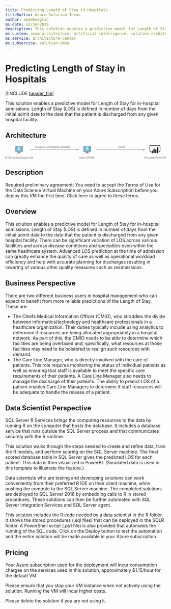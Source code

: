 ```yaml
---
title: Predicting Length of Stay in Hospitals
titleSuffix: Azure Solution Ideas
author: adamboeglin
ms.date: 12/16/2019
description: This solution enables a predictive model for Length of Stay for in-hospital admissions. Length of Stay (LOS) is defined in number of days from the initial admit date to the date that the patient is discharged from any given hospital facility.
ms.custom: acom-architecture, artificial intelligence, solution architectures, Azure, ai gallery, 'https://azure.microsoft.com/solutions/architecture/predicting-length-of-stay-in-hospitals/'
ms.service: architecture-center
ms.subservice: solution-idea
---
```

# Predicting Length of Stay in Hospitals

[!INCLUDE [header_file](../header.md)]

This solution enables a predictive model for Length of Stay for in-hospital admissions. Length of Stay (LOS) is defined in number of days from the initial admit date to the date that the patient is discharged from any given hospital facility.

## Architecture

<svg class="architecture-diagram" aria-labelledby="predicting-length-of-stay-in-hospitals" height="71.779" viewbox="0 0 811.074 71.779"  xmlns="http://www.w3.org/2000/svg">
    <g data-name="Layer 2">
        <g data-name="Layer 1">
            <g fill="#969696">
                <path d="M124.921 22.731h238.266v1.5H124.921z"/>
                <path d="M361.655 18.246l9.067 5.235-9.067 5.236V18.246z"/>
            </g>
            <g fill="#969696">
                <path d="M459.921 22.731h239.266v1.5H459.921z"/>
                <path d="M697.655 18.246l9.067 5.235-9.067 5.236V18.246z"/>
            </g>
            <g fill="#5b5b5b">
                <path d="M382.074 67.9H380.8l-1.039-2.748h-4.156l-.975 2.748h-1.278l3.76-9.8h1.188zm-2.687-3.78l-1.538-4.177a3.9 3.9 0 01-.15-.656h-.027a3.647 3.647 0 01-.157.656l-1.524 4.177zM388.247 61.224l-4.147 5.722h4.1v.954h-5.749v-.349l4.149-5.691h-3.753v-.96h5.4zM395.356 67.9h-1.121v-1.1h-.027a2.3 2.3 0 01-2.16 1.271q-2.5 0-2.5-2.98V60.9h1.114v4.006q0 2.215 1.7 2.215a1.716 1.716 0 001.35-.6 2.317 2.317 0 00.53-1.583V60.9h1.121zM401.27 62.037a1.372 1.372 0 00-.848-.226 1.429 1.429 0 00-1.2.677 3.122 3.122 0 00-.482 1.846V67.9h-1.121v-7h1.121v1.442h.027a2.447 2.447 0 01.731-1.152 1.668 1.668 0 011.1-.413 1.841 1.841 0 01.67.1zM407.928 64.683h-4.942a2.618 2.618 0 00.629 1.8 2.168 2.168 0 001.654.636 3.441 3.441 0 002.174-.779v1.06a4.065 4.065 0 01-2.44.67 2.956 2.956 0 01-2.331-.954 3.9 3.9 0 01-.848-2.683 3.828 3.828 0 01.927-2.663 2.969 2.969 0 012.3-1.028 2.632 2.632 0 012.126.889 3.707 3.707 0 01.752 2.468zm-1.148-.95a2.276 2.276 0 00-.469-1.511 1.6 1.6 0 00-1.281-.54 1.808 1.808 0 00-1.347.567 2.58 2.58 0 00-.683 1.484zM413.608 67.9v-9.8h2.707q5.181 0 5.182 4.778a4.814 4.814 0 01-1.438 3.646 5.338 5.338 0 01-3.853 1.378zm1.148-8.764v7.725h1.463a4.155 4.155 0 003-1.032 3.872 3.872 0 001.073-2.926q0-3.768-4.006-3.767zM422.967 67.506v-1.353a2.625 2.625 0 00.557.369 4.466 4.466 0 00.684.276 5.349 5.349 0 00.722.175 4.018 4.018 0 00.67.062 2.631 2.631 0 001.583-.393 1.333 1.333 0 00.522-1.132 1.317 1.317 0 00-.175-.69 1.961 1.961 0 00-.481-.537 4.9 4.9 0 00-.728-.465q-.422-.221-.906-.468-.513-.259-.957-.526a4.1 4.1 0 01-.772-.588 2.472 2.472 0 01-.517-.729 2.484 2.484 0 01.106-2.119 2.529 2.529 0 01.772-.816 3.5 3.5 0 011.09-.479 4.968 4.968 0 011.248-.157 4.783 4.783 0 012.112.349v1.292a3.826 3.826 0 00-2.229-.6 3.643 3.643 0 00-.752.079 2.093 2.093 0 00-.67.256 1.491 1.491 0 00-.479.458 1.216 1.216 0 00-.185.684 1.4 1.4 0 00.141.649 1.584 1.584 0 00.413.5 4.132 4.132 0 00.667.438q.393.212.905.465t1 .547a4.573 4.573 0 01.827.636 2.859 2.859 0 01.564.772 2.176 2.176 0 01.208.971 2.462 2.462 0 01-.284 1.228 2.315 2.315 0 01-.766.816 3.357 3.357 0 01-1.11.455 6.122 6.122 0 01-1.326.14 5.326 5.326 0 01-.574-.038q-.341-.037-.7-.109a5.325 5.325 0 01-.673-.178 2.048 2.048 0 01-.507-.24zM438.149 58.1l-3.63 9.8h-1.265l-3.554-9.8h1.278l2.714 7.772a4.6 4.6 0 01.2.868h.027a4.217 4.217 0 01.226-.882l2.769-7.759zM449.552 67.9h-1.142v-6.574q0-.779.1-1.907h-.027a6.085 6.085 0 01-.294.95l-3.35 7.533h-.561l-3.343-7.479a5.889 5.889 0 01-.294-1h-.027q.054.589.055 1.921V67.9h-1.107v-9.8h1.518l3.008 6.836a8.77 8.77 0 01.451 1.176h.041c.2-.538.353-.938.472-1.2l3.069-6.809h1.436z"/>
            </g>
            <g fill="#5b5b5b">
                <path d="M572.794 13.506v-1.353a2.633 2.633 0 00.558.369 4.349 4.349 0 00.684.276 5.231 5.231 0 00.721.175 4.018 4.018 0 00.67.062 2.624 2.624 0 001.582-.393 1.476 1.476 0 00.35-1.822 2 2 0 00-.482-.537 4.815 4.815 0 00-.729-.465c-.279-.147-.582-.3-.905-.468q-.513-.259-.957-.526a4.13 4.13 0 01-.772-.588 2.451 2.451 0 01-.514-.729 2.237 2.237 0 01-.188-.953 2.241 2.241 0 01.294-1.166 2.519 2.519 0 01.772-.816 3.5 3.5 0 011.091-.479 4.955 4.955 0 011.247-.157 4.783 4.783 0 012.112.349v1.291a3.829 3.829 0 00-2.229-.6 3.636 3.636 0 00-.752.079 2.084 2.084 0 00-.67.256 1.491 1.491 0 00-.479.458 1.216 1.216 0 00-.185.684 1.413 1.413 0 00.14.649 1.6 1.6 0 00.414.5 4.121 4.121 0 00.666.438q.394.212.906.465t1 .547a4.573 4.573 0 01.827.636 2.815 2.815 0 01.563.772 2.163 2.163 0 01.209.971 2.472 2.472 0 01-.283 1.228 2.341 2.341 0 01-.766.816 3.379 3.379 0 01-1.111.455 6.129 6.129 0 01-1.326.14 5.326 5.326 0 01-.574-.038q-.343-.037-.7-.109a5.43 5.43 0 01-.674-.178 2.09 2.09 0 01-.51-.239zM585.311 13.581a3.637 3.637 0 01-1.914.485 3.17 3.17 0 01-2.416-.974 3.533 3.533 0 01-.92-2.526 3.877 3.877 0 01.991-2.778 3.465 3.465 0 012.646-1.05 3.688 3.688 0 011.627.342v1.149a2.854 2.854 0 00-1.668-.547 2.254 2.254 0 00-1.76.769 2.917 2.917 0 00-.687 2.021 2.774 2.774 0 00.646 1.941 2.225 2.225 0 001.732.711 2.807 2.807 0 001.723-.608zM589.932 14.067a3.247 3.247 0 01-2.479-.981 3.632 3.632 0 01-.926-2.6 3.784 3.784 0 01.964-2.755 3.468 3.468 0 012.6-.991 3.138 3.138 0 012.443.964 3.82 3.82 0 01.879 2.673 3.757 3.757 0 01-.947 2.683 3.314 3.314 0 01-2.534 1.007zm.082-6.385a2.13 2.13 0 00-1.709.735 3.012 3.012 0 00-.629 2.026 2.855 2.855 0 00.636 1.962 2.161 2.161 0 001.7.718 2.054 2.054 0 001.672-.7 3.059 3.059 0 00.584-2 3.113 3.113 0 00-.584-2.023 2.044 2.044 0 00-1.67-.718zM598.859 8.037a1.372 1.372 0 00-.848-.226 1.429 1.429 0 00-1.2.677 3.122 3.122 0 00-.482 1.846V13.9h-1.121v-7h1.121v1.445h.027a2.447 2.447 0 01.731-1.152 1.668 1.668 0 011.1-.413 1.841 1.841 0 01.67.1zM605.518 10.683h-4.942a2.618 2.618 0 00.629 1.8 2.168 2.168 0 001.654.636 3.441 3.441 0 002.174-.779v1.06a4.065 4.065 0 01-2.44.67 2.956 2.956 0 01-2.331-.954 3.9 3.9 0 01-.848-2.683 3.828 3.828 0 01.927-2.663 2.969 2.969 0 012.3-1.028 2.632 2.632 0 012.126.889 3.707 3.707 0 01.752 2.468zm-1.148-.95a2.276 2.276 0 00-.469-1.511 1.6 1.6 0 00-1.281-.54 1.808 1.808 0 00-1.347.567 2.58 2.58 0 00-.684 1.483z"/>
            </g>
            <g fill="#5b5b5b">
                <path d="M152.753 13.9V4.1h2.707q5.181 0 5.182 4.778a4.814 4.814 0 01-1.438 3.646 5.338 5.338 0 01-3.853 1.378zm1.147-8.761v7.725h1.463a4.155 4.155 0 003-1.032 3.872 3.872 0 001.073-2.926q0-3.768-4.006-3.767zM168.045 10.683H163.1a2.618 2.618 0 00.629 1.8 2.168 2.168 0 001.654.636 3.441 3.441 0 002.174-.779v1.06a4.065 4.065 0 01-2.44.67 2.956 2.956 0 01-2.331-.954 3.9 3.9 0 01-.848-2.683 3.828 3.828 0 01.927-2.663 2.969 2.969 0 012.3-1.028 2.632 2.632 0 012.126.889 3.707 3.707 0 01.752 2.468zm-1.148-.95a2.276 2.276 0 00-.469-1.511 1.6 1.6 0 00-1.281-.54 1.808 1.808 0 00-1.347.567 2.58 2.58 0 00-.684 1.483zM175.243 6.9l-2.789 7h-1.1l-2.652-7h1.23l1.777 5.086a4.618 4.618 0 01.246.978h.027a4.545 4.545 0 01.219-.95l1.86-5.114zM181.99 10.683h-4.942a2.618 2.618 0 00.629 1.8 2.168 2.168 0 001.654.636 3.441 3.441 0 002.174-.779v1.06a4.065 4.065 0 01-2.44.67 2.956 2.956 0 01-2.331-.954 3.9 3.9 0 01-.848-2.683 3.828 3.828 0 01.927-2.663 2.969 2.969 0 012.3-1.028 2.632 2.632 0 012.126.889 3.707 3.707 0 01.752 2.468zm-1.148-.95a2.276 2.276 0 00-.469-1.511 1.6 1.6 0 00-1.281-.54 1.808 1.808 0 00-1.347.567 2.58 2.58 0 00-.684 1.483zM184.807 13.9h-1.121V3.539h1.121zM190 14.067a3.247 3.247 0 01-2.479-.981 3.632 3.632 0 01-.926-2.6 3.784 3.784 0 01.964-2.755 3.468 3.468 0 012.6-.991 3.138 3.138 0 012.443.964 3.82 3.82 0 01.879 2.673 3.757 3.757 0 01-.947 2.683A3.314 3.314 0 01190 14.067zm.082-6.385a2.13 2.13 0 00-1.709.735 3.012 3.012 0 00-.629 2.026 2.855 2.855 0 00.636 1.962 2.161 2.161 0 001.7.718 2.054 2.054 0 001.672-.7 3.059 3.059 0 00.584-2 3.113 3.113 0 00-.584-2.023 2.044 2.044 0 00-1.668-.718zM196.428 12.891h-.028v4.231h-1.121V6.9h1.121v1.23h.027a2.65 2.65 0 012.42-1.395 2.563 2.563 0 012.112.94 3.89 3.89 0 01.759 2.519 4.344 4.344 0 01-.854 2.813 2.847 2.847 0 01-2.338 1.056 2.341 2.341 0 01-2.098-1.172zm-.027-2.823v.978a2.08 2.08 0 00.564 1.474 2.011 2.011 0 003.027-.175 3.569 3.569 0 00.578-2.167 2.819 2.819 0 00-.54-1.832 1.789 1.789 0 00-1.463-.663 1.985 1.985 0 00-1.567.68 2.5 2.5 0 00-.6 1.705zM212.355 13.9h-1.121v-1.091h-.027a2.347 2.347 0 01-2.153 1.258 2.3 2.3 0 01-1.638-.554 1.921 1.921 0 01-.591-1.47q0-1.961 2.311-2.283l2.1-.294q0-1.784-1.442-1.784a3.446 3.446 0 00-2.283.861V7.395a4.34 4.34 0 012.379-.656q2.468 0 2.468 2.611zm-1.121-3.541l-1.688.232a2.761 2.761 0 00-1.176.386 1.115 1.115 0 00-.4.981 1.066 1.066 0 00.366.837 1.41 1.41 0 00.974.325 1.8 1.8 0 001.378-.585 2.09 2.09 0 00.543-1.479zM220.278 13.9h-1.121V9.91q0-2.228-1.627-2.229a1.768 1.768 0 00-1.392.632 2.348 2.348 0 00-.55 1.6V13.9h-1.121v-7h1.121v1.165h.027a2.526 2.526 0 012.3-1.326 2.143 2.143 0 011.757.741 3.308 3.308 0 01.608 2.144zM228.365 13.9h-1.121v-1.187h-.027a2.589 2.589 0 01-2.406 1.354 2.616 2.616 0 01-2.109-.94 3.859 3.859 0 01-.789-2.56 4.192 4.192 0 01.875-2.782 2.885 2.885 0 012.331-1.046 2.243 2.243 0 012.1 1.135h.027V3.539h1.121zm-1.121-3.165v-1.03a2 2 0 00-.561-1.436 1.882 1.882 0 00-1.422-.588 1.936 1.936 0 00-1.613.752 3.291 3.291 0 00-.588 2.078 2.961 2.961 0 00.564 1.911 1.841 1.841 0 001.514.7 1.918 1.918 0 001.521-.677 2.527 2.527 0 00.585-1.707zM234.62 13.9V4.1h2.707q5.181 0 5.182 4.778a4.814 4.814 0 01-1.438 3.646 5.338 5.338 0 01-3.853 1.378zm1.148-8.764v7.725h1.463a4.155 4.155 0 003-1.032 3.872 3.872 0 001.073-2.926q0-3.768-4.006-3.767zM249.912 10.683h-4.942a2.618 2.618 0 00.629 1.8 2.168 2.168 0 001.654.636 3.441 3.441 0 002.174-.779v1.06a4.065 4.065 0 01-2.44.67 2.956 2.956 0 01-2.331-.954 3.9 3.9 0 01-.848-2.683 3.828 3.828 0 01.927-2.663 2.969 2.969 0 012.3-1.028 2.632 2.632 0 012.126.889 3.707 3.707 0 01.752 2.468zm-1.148-.95a2.276 2.276 0 00-.469-1.511 1.6 1.6 0 00-1.281-.54 1.808 1.808 0 00-1.347.567 2.58 2.58 0 00-.684 1.483zM252.756 12.891h-.027v4.231h-1.121V6.9h1.121v1.23h.027a2.65 2.65 0 012.42-1.395 2.563 2.563 0 012.112.94 3.89 3.89 0 01.759 2.519 4.344 4.344 0 01-.854 2.813 2.847 2.847 0 01-2.338 1.056 2.341 2.341 0 01-2.099-1.172zm-.027-2.823v.978a2.08 2.08 0 00.564 1.474 2.011 2.011 0 003.027-.175 3.569 3.569 0 00.578-2.167 2.819 2.819 0 00-.54-1.832 1.789 1.789 0 00-1.463-.663 1.985 1.985 0 00-1.572.681 2.5 2.5 0 00-.594 1.704zM260.959 13.9h-1.121V3.539h1.121zM266.154 14.067a3.247 3.247 0 01-2.479-.981 3.632 3.632 0 01-.926-2.6 3.784 3.784 0 01.964-2.755 3.468 3.468 0 012.6-.991 3.138 3.138 0 012.443.964 3.82 3.82 0 01.879 2.673 3.757 3.757 0 01-.947 2.683 3.314 3.314 0 01-2.534 1.007zm.082-6.385a2.13 2.13 0 00-1.709.735 3.012 3.012 0 00-.629 2.026 2.855 2.855 0 00.636 1.962 2.161 2.161 0 001.7.718 2.054 2.054 0 001.672-.7 3.059 3.059 0 00.584-2 3.113 3.113 0 00-.584-2.023 2.044 2.044 0 00-1.67-.718zM277 6.9l-3.22 8.121q-.861 2.174-2.42 2.174a2.589 2.589 0 01-.731-.089v-1a2.073 2.073 0 00.663.123 1.375 1.375 0 001.271-1.012l.561-1.326-2.731-6.991h1.244l1.894 5.387q.034.1.144.533h.041q.034-.164.137-.52l1.989-5.4zM292.186 13.9h-1.142V7.326q0-.779.1-1.907h-.027a6.194 6.194 0 01-.294.95l-3.35 7.533h-.561l-3.343-7.479a5.8 5.8 0 01-.294-1h-.027q.054.589.055 1.921V13.9h-1.107V4.1h1.518l3.008 6.836a8.77 8.77 0 01.451 1.176h.041c.2-.538.354-.938.472-1.2L290.75 4.1h1.436zM297.538 14.067a3.245 3.245 0 01-2.478-.981 3.629 3.629 0 01-.927-2.6 3.784 3.784 0 01.967-2.756 3.468 3.468 0 012.6-.991 3.141 3.141 0 012.444.964 3.824 3.824 0 01.878 2.673 3.761 3.761 0 01-.946 2.683 3.318 3.318 0 01-2.538 1.008zm.082-6.385a2.132 2.132 0 00-1.709.735 3.017 3.017 0 00-.629 2.026 2.855 2.855 0 00.636 1.962 2.161 2.161 0 001.7.718 2.049 2.049 0 001.671-.7 3.048 3.048 0 00.585-2 3.1 3.1 0 00-.585-2.023 2.039 2.039 0 00-1.669-.718zM308.79 13.9h-1.121v-1.187h-.027a2.824 2.824 0 01-4.515.413 3.848 3.848 0 01-.79-2.56 4.2 4.2 0 01.875-2.782 2.885 2.885 0 012.331-1.046 2.244 2.244 0 012.1 1.135h.027V3.539h1.121zm-1.121-3.165v-1.03a2 2 0 00-.561-1.436 1.882 1.882 0 00-1.422-.588 1.936 1.936 0 00-1.613.752 3.3 3.3 0 00-.588 2.078 2.972 2.972 0 00.563 1.911 1.846 1.846 0 001.515.7 1.913 1.913 0 001.521-.677 2.518 2.518 0 00.585-1.707zM316.686 10.683h-4.942a2.618 2.618 0 00.629 1.8 2.168 2.168 0 001.654.636 3.441 3.441 0 002.174-.779v1.06a4.065 4.065 0 01-2.44.67 2.956 2.956 0 01-2.331-.954 3.9 3.9 0 01-.848-2.683 3.828 3.828 0 01.927-2.663 2.969 2.969 0 012.3-1.028 2.632 2.632 0 012.126.889 3.707 3.707 0 01.752 2.468zm-1.148-.95a2.276 2.276 0 00-.469-1.511 1.6 1.6 0 00-1.281-.54 1.808 1.808 0 00-1.347.567 2.58 2.58 0 00-.684 1.483zM319.5 13.9h-1.121V3.539h1.121zM321.348 13.65v-1.2a3.318 3.318 0 002.017.677q1.477 0 1.477-.984a.861.861 0 00-.126-.476 1.3 1.3 0 00-.342-.345 2.671 2.671 0 00-.506-.271 34.39 34.39 0 00-.626-.249 8.246 8.246 0 01-.817-.372 2.541 2.541 0 01-.588-.424 1.6 1.6 0 01-.355-.537 1.916 1.916 0 01-.119-.7 1.677 1.677 0 01.226-.872 1.994 1.994 0 01.6-.635 2.764 2.764 0 01.858-.387 3.824 3.824 0 01.994-.13 4.013 4.013 0 011.627.314v1.129a3.175 3.175 0 00-1.777-.506 2.117 2.117 0 00-.567.071 1.407 1.407 0 00-.435.2.93.93 0 00-.279.312.813.813 0 00-.1.4.954.954 0 00.1.458 1 1 0 00.29.328 2.25 2.25 0 00.465.26q.274.117.622.253a8.453 8.453 0 01.834.366 2.831 2.831 0 01.629.424 1.655 1.655 0 01.4.543 1.764 1.764 0 01.14.731 1.717 1.717 0 01-.229.9 1.958 1.958 0 01-.611.636 2.821 2.821 0 01-.882.376 4.358 4.358 0 01-1.046.123 3.977 3.977 0 01-1.874-.413z"/>
            </g>
            <g fill="#5b5b5b">
                <path d="M710.251 58.1l-3.63 9.8h-1.265l-3.556-9.8h1.278l2.714 7.772a4.6 4.6 0 01.2.868h.027a4.217 4.217 0 01.226-.882l2.769-7.759zM712.083 59.125a.71.71 0 01-.513-.205.69.69 0 01-.212-.52.719.719 0 01.725-.731.719.719 0 01.522.209.728.728 0 010 1.035.718.718 0 01-.522.212zm.547 8.777h-1.121v-7h1.121zM714.476 67.65v-1.2a3.316 3.316 0 002.017.677q1.477 0 1.477-.984a.854.854 0 00-.127-.476 1.258 1.258 0 00-.342-.345 2.584 2.584 0 00-.506-.271c-.193-.079-.4-.162-.625-.249a8.022 8.022 0 01-.816-.372 2.48 2.48 0 01-.588-.424 1.559 1.559 0 01-.355-.537 1.9 1.9 0 01-.12-.7 1.677 1.677 0 01.226-.872 1.994 1.994 0 01.6-.635 2.768 2.768 0 01.857-.387 3.842 3.842 0 011-.13 4.01 4.01 0 011.627.314v1.135a3.173 3.173 0 00-1.777-.506 2.112 2.112 0 00-.567.071 1.391 1.391 0 00-.434.2.936.936 0 00-.281.312.823.823 0 00-.1.4.966.966 0 00.1.458 1.01 1.01 0 00.291.328 2.225 2.225 0 00.465.26c.182.078.39.162.622.253a8.453 8.453 0 01.834.366 2.808 2.808 0 01.629.424 1.638 1.638 0 01.4.543 1.749 1.749 0 01.141.731 1.726 1.726 0 01-.229.9 1.971 1.971 0 01-.612.636 2.821 2.821 0 01-.882.376 4.358 4.358 0 01-1.046.123 3.979 3.979 0 01-1.879-.419zM726.5 67.9h-1.121v-1.1h-.027a2.3 2.3 0 01-2.16 1.271q-2.5 0-2.5-2.98V60.9h1.108v4.006q0 2.215 1.7 2.215a1.719 1.719 0 001.351-.6 2.321 2.321 0 00.529-1.583V60.9h1.12zM733.773 67.9h-1.121v-1.091h-.027a2.347 2.347 0 01-2.153 1.258 2.3 2.3 0 01-1.638-.554 1.921 1.921 0 01-.591-1.47q0-1.961 2.311-2.283l2.1-.294q0-1.784-1.442-1.784a3.446 3.446 0 00-2.283.861v-1.148a4.34 4.34 0 012.379-.656q2.468 0 2.468 2.611zm-1.121-3.541l-1.688.232a2.761 2.761 0 00-1.176.386 1.115 1.115 0 00-.4.981 1.066 1.066 0 00.366.837 1.41 1.41 0 00.974.325 1.8 1.8 0 001.378-.585 2.09 2.09 0 00.543-1.479zM737.007 67.9h-1.121V57.539h1.121zM739.851 59.125a.71.71 0 01-.513-.205.69.69 0 01-.212-.52.719.719 0 01.725-.731.719.719 0 01.522.209.728.728 0 010 1.035.718.718 0 01-.522.212zm.549 8.775h-1.121v-7h1.121zM747.548 61.224l-4.143 5.722h4.1v.954h-5.749v-.349l4.144-5.691h-3.753v-.96h5.4zM754.623 64.683h-4.942a2.618 2.618 0 00.629 1.8 2.168 2.168 0 001.654.636 3.441 3.441 0 002.174-.779v1.06a4.065 4.065 0 01-2.44.67 2.956 2.956 0 01-2.331-.954 3.9 3.9 0 01-.848-2.683 3.828 3.828 0 01.927-2.663 2.969 2.969 0 012.3-1.028 2.632 2.632 0 012.126.889 3.707 3.707 0 01.752 2.468zm-1.148-.95a2.276 2.276 0 00-.469-1.511 1.6 1.6 0 00-1.281-.54 1.808 1.808 0 00-1.347.567 2.58 2.58 0 00-.684 1.483zM761.452 64.2v3.7H760.3v-9.8h2.7a3.552 3.552 0 012.437.766 2.732 2.732 0 01.865 2.16 2.971 2.971 0 01-.961 2.283 3.666 3.666 0 01-2.594.889zm0-5.059v4.02h1.2a2.688 2.688 0 001.815-.544 1.924 1.924 0 00.625-1.534q0-1.941-2.3-1.941zM770.4 68.067a3.247 3.247 0 01-2.479-.981 3.632 3.632 0 01-.926-2.6 3.784 3.784 0 01.964-2.755 3.468 3.468 0 012.6-.991 3.138 3.138 0 012.443.964 3.82 3.82 0 01.879 2.673 3.757 3.757 0 01-.947 2.683 3.314 3.314 0 01-2.534 1.007zm.082-6.385a2.13 2.13 0 00-1.709.735 3.012 3.012 0 00-.629 2.026 2.855 2.855 0 00.636 1.962 2.161 2.161 0 001.7.718 2.054 2.054 0 001.672-.7 3.059 3.059 0 00.584-2 3.113 3.113 0 00-.584-2.023 2.044 2.044 0 00-1.67-.718zM784.5 60.9l-2.1 7h-1.162l-1.442-5.011a3.223 3.223 0 01-.109-.649h-.027a3.066 3.066 0 01-.144.636l-1.569 5.024h-1.121l-2.119-7h1.176l1.449 5.264a3.241 3.241 0 01.1.629h.055a2.942 2.942 0 01.123-.643l1.613-5.25h1.025l1.449 5.277a3.8 3.8 0 01.1.629h.055a2.886 2.886 0 01.116-.629l1.422-5.277zM791.353 64.683h-4.943a2.614 2.614 0 00.629 1.8 2.167 2.167 0 001.654.636 3.441 3.441 0 002.174-.779v1.06a4.065 4.065 0 01-2.44.67 2.954 2.954 0 01-2.331-.954 3.9 3.9 0 01-.848-2.683 3.832 3.832 0 01.926-2.663 2.973 2.973 0 012.3-1.028 2.63 2.63 0 012.126.889 3.707 3.707 0 01.752 2.468zm-1.148-.95a2.286 2.286 0 00-.468-1.511 1.6 1.6 0 00-1.282-.54 1.809 1.809 0 00-1.347.567 2.574 2.574 0 00-.684 1.483zM796.7 62.037a1.372 1.372 0 00-.848-.226 1.433 1.433 0 00-1.2.677 3.136 3.136 0 00-.481 1.846V67.9h-1.121v-7h1.121v1.442h.027a2.447 2.447 0 01.731-1.152 1.67 1.67 0 011.1-.413 1.837 1.837 0 01.67.1zM801.9 67.9v-9.8h2.789a3.053 3.053 0 012.017.622 2.009 2.009 0 01.745 1.62 2.385 2.385 0 01-.451 1.449 2.432 2.432 0 01-1.244.875v.027a2.493 2.493 0 011.586.749 2.3 2.3 0 01.595 1.644 2.562 2.562 0 01-.9 2.037 3.358 3.358 0 01-2.276.779zm1.148-8.764V62.3h1.176a2.23 2.23 0 001.483-.455 1.581 1.581 0 00.54-1.281q0-1.43-1.88-1.429zm0 4.2v3.527h1.559a2.333 2.333 0 001.568-.479 1.638 1.638 0 00.558-1.312q0-1.736-2.365-1.736zM811.074 67.9h-1.148v-9.8h1.148z"/>
            </g>
            <path d="M777.6 35.017h-1.09v-2.18h1.09a4.2 4.2 0 004.195-4.195V6.375a4.2 4.2 0 00-4.195-4.2h-41.3a4.2 4.2 0 00-4.195 4.2v22.269a4.2 4.2 0 004.195 4.195h1.09v2.18h-1.09a6.382 6.382 0 01-6.374-6.375V6.375A6.382 6.382 0 01736.3 0h41.3a6.382 6.382 0 016.375 6.375v22.269a6.382 6.382 0 01-6.375 6.375"/>
            <path d="M743 27.719a2.958 2.958 0 012.958 2.958V37.5A2.958 2.958 0 01743 40.458a2.958 2.958 0 01-2.959-2.957v-6.823a2.958 2.958 0 012.958-2.958zM752.3 40.457a2.959 2.959 0 01-2.96-2.957V19.99a2.959 2.959 0 015.917 0V37.5a2.959 2.959 0 01-2.958 2.959M770.906 40.371a2.959 2.959 0 01-2.959-2.958v-24.8a2.959 2.959 0 115.917 0v24.8a2.959 2.959 0 01-2.958 2.959M761.6 40.457a2.959 2.959 0 01-2.959-2.958V24.492a2.959 2.959 0 115.917 0V37.5a2.959 2.959 0 01-2.958 2.959"/>
            <path d="M74.765 33.889H63.858c1.311 4.627-.45 5.291-8.163 5.291v2.42h26.227v-2.42c-7.713 0-8.469-.661-7.157-5.291" fill="#7a7a7a"/>
            <path d="M86.441 4.579H50.932a2.269 2.269 0 00-2.18 2.284v24.763a2.256 2.256 0 002.18 2.265h35.51a2.479 2.479 0 002.424-2.265V6.863a2.488 2.488 0 00-2.424-2.284" fill="#a0a1a2"/>
            <path d="M86.466 4.582H50.931a2.268 2.268 0 00-2.18 2.284v24.76a2.256 2.256 0 002.18 2.266h.845z" fill="#fff" opacity=".2"/>
            <path fill="#59b4d9" d="M85.734 7.667v23.137H51.792V7.667h33.942z"/>
            <path fill="#59b4d9" d="M51.792 30.804h.046V7.667l31.032-.046h.001l-31.079.046v23.137z"/>
            <path fill="#a0a1a2" d="M55.695 39.179h26.227v2.424H55.695z"/>
            <path d="M69.223 6.26a.569.569 0 11-.57-.57.57.57 0 01.57.57" fill="#b8d432"/>
            <path d="M69.246 18.534a.223.223 0 01-.108-.03l-7.063-4.077a.217.217 0 01-.106-.185.214.214 0 01.106-.185l7.025-4.051a.215.215 0 01.211 0l7.065 4.079a.215.215 0 010 .369L69.354 18.5a.216.216 0 01-.108.03" fill="#fff"/>
            <path d="M68.231 28.443a.2.2 0 01-.108-.029l-7.042-4.064a.209.209 0 01-.109-.185v-8.156a.217.217 0 01.324-.185l7.041 4.063a.224.224 0 01.1.187v8.156a.218.218 0 01-.1.185.225.225 0 01-.107.029" fill="#fff" opacity=".7"/>
            <path d="M70.225 28.443a.23.23 0 01-.111-.029.217.217 0 01-.1-.185v-8.1a.221.221 0 01.1-.185l7.041-4.063a.209.209 0 01.212 0 .211.211 0 01.108.185v8.1a.21.21 0 01-.108.185l-7.039 4.064a.19.19 0 01-.1.029" fill="#fff" opacity=".4"/>
            <g>
                <path d="M419.9 33.889h-10.911c1.311 4.627-.45 5.291-8.163 5.291v2.42h26.227v-2.42c-7.713 0-8.469-.661-7.157-5.291" fill="#7a7a7a"/>
                <path d="M431.573 4.579h-35.51a2.269 2.269 0 00-2.18 2.284v24.763a2.256 2.256 0 002.18 2.265h35.51A2.479 2.479 0 00434 31.626V6.863a2.488 2.488 0 00-2.424-2.284" fill="#a0a1a2"/>
                <path d="M431.6 4.582h-35.535a2.268 2.268 0 00-2.18 2.284v24.76a2.256 2.256 0 002.18 2.266h.845z" fill="#fff" opacity=".2"/>
                <path fill="#59b4d9" d="M430.865 7.667v23.137h-33.941V7.667h33.941z"/>
                <path fill="#59b4d9" d="M396.924 30.804h.046V7.667l31.031-.046h.002l-31.079.046v23.137z"/>
                <path fill="#a0a1a2" d="M400.827 39.179h26.227v2.424h-26.227z"/>
                <path d="M414.355 6.26a.569.569 0 11-.57-.57.57.57 0 01.57.57" fill="#b8d432"/>
                <path d="M414.377 18.534a.223.223 0 01-.108-.03l-7.063-4.077a.217.217 0 01-.106-.185.214.214 0 01.106-.185l7.021-4.051a.215.215 0 01.211 0l7.065 4.079a.215.215 0 010 .369l-7.018 4.05a.216.216 0 01-.108.03" fill="#fff"/>
                <path d="M413.363 28.443a.2.2 0 01-.108-.029l-7.042-4.064a.209.209 0 01-.109-.185v-8.156a.217.217 0 01.324-.185l7.041 4.063a.224.224 0 01.1.187v8.156a.218.218 0 01-.1.185.225.225 0 01-.107.029" fill="#fff" opacity=".7"/>
                <path d="M415.356 28.443a.23.23 0 01-.111-.029.217.217 0 01-.1-.185v-8.1a.221.221 0 01.1-.185l7.041-4.063a.209.209 0 01.212 0 .211.211 0 01.108.185v8.1a.21.21 0 01-.108.185l-7.039 4.064a.19.19 0 01-.1.029" fill="#fff" opacity=".4"/>
            </g>
            <g fill="#5b5b5b">
                <path d="M7.027 68.484H5.66l-1.64-2.748a5.973 5.973 0 00-.437-.652 2.485 2.485 0 00-.434-.441 1.539 1.539 0 00-.479-.25 2 2 0 00-.578-.078h-.944v4.17H0v-9.8h2.926a4.188 4.188 0 011.186.16 2.643 2.643 0 01.943.489 2.261 2.261 0 01.626.817 2.98 2.98 0 01.071 2.084 2.432 2.432 0 01-.437.763 2.639 2.639 0 01-.684.571 3.492 3.492 0 01-.9.365v.027a2.038 2.038 0 01.428.25 2.326 2.326 0 01.345.331 4.453 4.453 0 01.325.435c.106.161.227.35.358.563zM1.148 59.72v3.555h1.559a2.36 2.36 0 00.8-.13 1.862 1.862 0 00.632-.372 1.7 1.7 0 00.417-.6 2 2 0 00.15-.789 1.535 1.535 0 00-.51-1.227 2.18 2.18 0 00-1.473-.441zM13.357 68.484h-1.148v-9.8h1.148zM15.935 68.484v-9.8h2.707q5.181 0 5.182 4.778a4.819 4.819 0 01-1.438 3.647 5.342 5.342 0 01-3.853 1.377zm1.148-8.764v7.725h1.463a4.151 4.151 0 003-1.032 3.872 3.872 0 001.073-2.926q0-3.766-4.006-3.767zM30.946 68.484h-5.2v-9.8h4.977v1.036H26.9v3.261h3.54v1.032H26.9v3.432h4.047zM39.443 68.648a3.25 3.25 0 01-2.479-.98 3.636 3.636 0 01-.926-2.6A3.786 3.786 0 0137 62.311a3.464 3.464 0 012.6-.991 3.138 3.138 0 012.443.964 3.822 3.822 0 01.879 2.673 3.759 3.759 0 01-.947 2.684 3.317 3.317 0 01-2.532 1.007zm.082-6.385a2.133 2.133 0 00-1.709.737 3.017 3.017 0 00-.629 2.027 2.853 2.853 0 00.636 1.962 2.161 2.161 0 001.7.718A2.051 2.051 0 0041.2 67a3.063 3.063 0 00.584-2 3.115 3.115 0 00-.584-2.023 2.041 2.041 0 00-1.675-.714zM50.531 68.484H49.41v-3.993q0-2.229-1.627-2.229a1.762 1.762 0 00-1.391.633 2.34 2.34 0 00-.551 1.6v3.992h-1.12v-7h1.121v1.162h.027a2.525 2.525 0 012.3-1.326 2.14 2.14 0 011.757.742 3.3 3.3 0 01.608 2.143zM56.629 68.484v-9.8h2.707q5.181 0 5.182 4.778a4.816 4.816 0 01-1.439 3.647 5.338 5.338 0 01-3.852 1.377zm1.148-8.764v7.725h1.463a4.151 4.151 0 003-1.032 3.868 3.868 0 001.073-2.926q0-3.766-4.006-3.767zM71.921 65.264h-4.942a2.614 2.614 0 00.629 1.8 2.167 2.167 0 001.654.636 3.441 3.441 0 002.174-.779v1.053a4.058 4.058 0 01-2.44.67 2.96 2.96 0 01-2.331-.953 3.906 3.906 0 01-.848-2.684 3.826 3.826 0 01.926-2.662 2.97 2.97 0 012.3-1.029 2.633 2.633 0 012.126.889 3.706 3.706 0 01.752 2.468zm-1.148-.95A2.29 2.29 0 0070.3 62.8a1.6 1.6 0 00-1.282-.54 1.813 1.813 0 00-1.347.567 2.568 2.568 0 00-.684 1.483zM74.765 67.472h-.027V71.7h-1.122V61.484h1.121v1.23h.027a2.652 2.652 0 012.42-1.395 2.565 2.565 0 012.112.939 3.9 3.9 0 01.759 2.52 4.336 4.336 0 01-.854 2.813 2.844 2.844 0 01-2.338 1.057 2.343 2.343 0 01-2.098-1.176zm-.027-2.823v.978A2.083 2.083 0 0075.3 67.1a2.012 2.012 0 003.029-.174 3.578 3.578 0 00.577-2.167 2.827 2.827 0 00-.54-1.832 1.787 1.787 0 00-1.463-.663 1.986 1.986 0 00-1.572.68 2.5 2.5 0 00-.594 1.705zM82.968 68.484h-1.121V58.12h1.121zM88.163 68.648a3.248 3.248 0 01-2.478-.98 3.633 3.633 0 01-.927-2.6 3.786 3.786 0 01.964-2.755 3.464 3.464 0 012.6-.991 3.141 3.141 0 012.444.964 3.826 3.826 0 01.878 2.673 3.763 3.763 0 01-.944 2.681 3.321 3.321 0 01-2.537 1.008zm.082-6.385a2.134 2.134 0 00-1.709.737 3.022 3.022 0 00-.629 2.027 2.853 2.853 0 00.636 1.962 2.161 2.161 0 001.7.718 2.046 2.046 0 001.671-.7 3.052 3.052 0 00.585-2 3.1 3.1 0 00-.585-2.023 2.036 2.036 0 00-1.669-.721zM99.012 61.484l-3.22 8.116q-.861 2.174-2.42 2.174a2.549 2.549 0 01-.731-.089v-1a2.078 2.078 0 00.663.123 1.374 1.374 0 001.271-1.008l.561-1.326-2.736-6.99h1.244l1.894 5.387q.034.1.144.533h.041c.022-.109.068-.283.137-.52l1.989-5.4zM105.772 65.264h-4.942a2.614 2.614 0 00.629 1.8 2.167 2.167 0 001.654.636 3.441 3.441 0 002.174-.779v1.053a4.058 4.058 0 01-2.44.67 2.96 2.96 0 01-2.331-.953 3.906 3.906 0 01-.848-2.684 3.826 3.826 0 01.926-2.662 2.97 2.97 0 012.3-1.029 2.633 2.633 0 012.126.889 3.706 3.706 0 01.752 2.468zm-1.148-.95a2.29 2.29 0 00-.468-1.511 1.6 1.6 0 00-1.282-.54 1.813 1.813 0 00-1.347.567 2.568 2.568 0 00-.684 1.483zM113.442 68.484h-1.121v-1.19h-.027a2.824 2.824 0 01-4.515.414 3.853 3.853 0 01-.79-2.561 4.2 4.2 0 01.875-2.782 2.885 2.885 0 012.336-1.045 2.246 2.246 0 012.1 1.135h.027V58.12h1.121zm-1.121-3.165v-1.033a2 2 0 00-.561-1.436 1.878 1.878 0 00-1.422-.588 1.934 1.934 0 00-1.613.752 3.3 3.3 0 00-.588 2.078A2.967 2.967 0 00108.7 67a1.844 1.844 0 001.515.7 1.913 1.913 0 001.521-.677 2.516 2.516 0 00.585-1.704zM126.984 58.681l-3.63 9.8h-1.264l-3.555-9.8h1.278l2.714 7.772a4.7 4.7 0 01.2.868h.027a4.217 4.217 0 01.226-.882l2.769-7.759zM138.387 68.484h-1.142v-6.577q0-.779.1-1.907h-.027a6.158 6.158 0 01-.294.95l-3.35 7.533h-.561l-3.343-7.479a5.8 5.8 0 01-.294-1h-.027q.054.587.055 1.921v6.563h-1.107v-9.8h1.518l3.008 6.836a8.719 8.719 0 01.451 1.176h.041c.2-.537.354-.939.472-1.2l3.069-6.809h1.436z"/>
            </g>
        </g>
    </g>
</svg>

## Description

Required preliminary agreement: You need to accept the Terms of Use for the Data Science Virtual Machine on your Azure Subscription before you deploy this VM the first time. Click here to agree to these terms.

## Overview

This solution enables a predictive model for Length of Stay for in-hospital admissions. Length of Stay (LOS) is defined in number of days from the initial admit date to the date that the patient is discharged from any given hospital facility. There can be significant variation of LOS across various facilities and across disease conditions and specialties even within the same healthcare system. Advanced LOS prediction at the time of admission can greatly enhance the quality of care as well as operational workload efficiency and help with accurate planning for discharges resulting in lowering of various other quality measures such as readmissions.

## Business Perspective

There are two different business users in hospital management who can expect to benefit from more reliable predictions of the Length of Stay. These are:

  * The Chiefs Medical Information Officer (CMIO), who straddles the divide between informatics/technology and healthcare professionals in a healthcare organization. Their duties typically include using analytics to determine if resources are being allocated appropriately in a hospital network. As part of this, the CMIO needs to be able to determine which facilities are being overtaxed and, specifically, what resources at those facilities may need to be bolstered to realign such resources with demand.
  * The Care Line Manager, who is directly involved with the care of patients. This role requires monitoring the status of individual patients as well as ensuring that staff is available to meet the specific care requirements of their patients. A Care Line Manager also needs to manage the discharge of their patients. The ability to predict LOS of a patient enables Care Line Managers to determine if staff resources will be adequate to handle the release of a patient.

## Data Scientist Perspective

SQL Server R Services brings the computing resources to the data by running R on the computer that hosts the database. It includes a database service that runs outside the SQL Server process and that communicates securely with the R runtime.

This solution walks through the steps needed to create and refine data, train the R models, and perform scoring on the SQL Server machine. The final scored database table in SQL Server gives the predicted LOS for each patient. This data is then visualized in PowerBI. (Simulated data is used in this template to illustrate the feature.)

Data scientists who are testing and developing solutions can work conveniently from their preferred R IDE on their client machine, while pushing the compute to the SQL Server machine. The completed solutions are deployed to SQL Server 2016 by embedding calls to R in stored procedures. These solutions can then be further automated with SQL Server Integration Services and SQL Server agent.

This solution includes the R code needed by a data scientist in the R folder. It shows the stored procedures (.sql files) that can be deployed in the SQLR folder. A PowerShell script (.ps1 file) is also provided that automates the running of the SQL code. Click on the Deploy button to test the automation and the entire solution will be made available in your Azure subscription.

## Pricing

Your Azure subscription used for the deployment will incur consumption charges on the services used in this solution, approximately $1.15/hour for the default VM.

Please ensure that you stop your VM instance when not actively using the solution. Running the VM will incur higher costs.

Please delete the solution if you are not using it.


